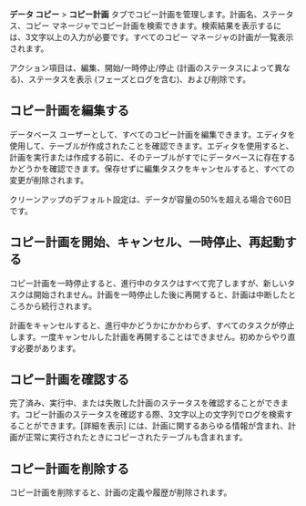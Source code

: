 **データ コピー** \> **コピー計画** タブでコピー計画を管理します。計画名、ステータス、コピー マネージャでコピー計画を検索できます。検索結果を表示するには、3文字以上の入力が必要です。すべてのコピー マネージャの計画が一覧表示されます。

アクション項目は、編集、開始/一時停止/停止 (計画のステータスによって異なる)、ステータスを表示 (フェーズとログを含む)、および削除です。

コピー計画を編集する
--------------------

データベース ユーザーとして、すべてのコピー計画を編集できます。エディタを使用して、テーブルが作成されたことを確認できます。エディタを使用すると、計画を実行または作成する前に、そのテーブルがすでにデータベースに存在するかどうかを確認できます。保存せずに編集タスクをキャンセルすると、すべての変更が削除されます。

クリーンアップのデフォルト設定は、データが容量の50%を超える場合で60日です。

コピー計画を開始、キャンセル、一時停止、再起動する
--------------------------------------------------

コピー計画を一時停止すると、進行中のタスクはすべて完了しますが、新しいタスクは開始されません。計画を一時停止した後に再開すると、計画は中断したところから続行されます。

計画をキャンセルすると、進行中かどうかにかかわらず、すべてのタスクが停止します。一度キャンセルした計画を再開することはできません。初めからやり直す必要があります。

コピー計画を確認する
--------------------

完了済み、実行中、または失敗した計画のステータスを確認することができます。コピー計画のステータスを確認する際、3文字以上の文字列でログを検索することができます。\[詳細を表示\] には、計画に関するあらゆる情報が含まれ、計画が正常に実行されたときにコピーされたテーブルも含まれます。

コピー計画を削除する
--------------------

コピー計画を削除すると、計画の定義や履歴が削除されます。
